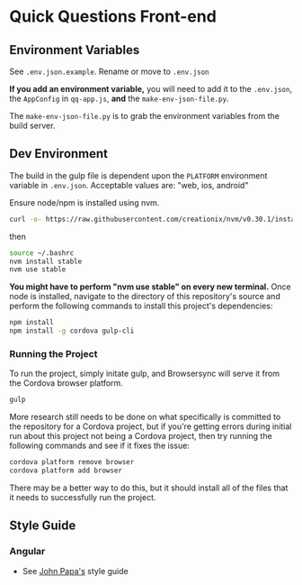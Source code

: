 # Quick Questions Front-end

## Environment Variables

See `.env.json.example`.  Rename or move to `.env.json`

**If you add an environment variable,** you will need to add it to the `.env.json`, the `AppConfig` in `qq-app.js`, **and**
the `make-env-json-file.py`.

The `make-env-json-file.py` is to grab the environment variables from the build server.

## Dev Environment

The build in the gulp file is dependent upon the `PLATFORM` environment variable in `.env.json`.   Acceptable values are: "web, ios, android"

Ensure node/npm is installed using nvm.

```sh
curl -o- https://raw.githubusercontent.com/creationix/nvm/v0.30.1/install.sh | bash
```
then

```sh
source ~/.bashrc
nvm install stable
nvm use stable
```

**You might have to perform "nvm use stable" on every new terminal.**  Once node is installed, navigate to the directory of this repository's source and perform the following commands to install this project's dependencies:

```sh
npm install
npm install -g cordova gulp-cli
```

### Running the Project

To run the project, simply initate gulp, and Browsersync will serve it from the Cordova browser platform.

```sh
gulp
```

More research still needs to be done on what specifically is committed to the repository for a Cordova project, but if you're getting errors during initial run about this project not being a Cordova project, then try running the following commands and see if it fixes the issue:

```sh
cordova platform remove browser
cordova platform add browser
```

There may be a better way to do this, but it should install all of the files that it needs to successfully run the project.

## Style Guide

### Angular

* See [John Papa's](https://github.com/johnpapa/angular-styleguide) style guide
